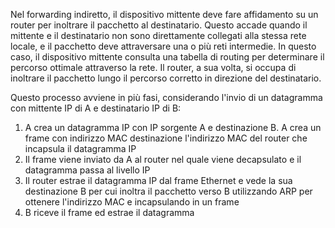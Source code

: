 Nel forwarding indiretto, il dispositivo mittente deve fare affidamento su un router per inoltrare il pacchetto al destinatario. Questo accade quando il mittente e il destinatario non sono direttamente collegati alla stessa rete locale, e il pacchetto deve attraversare una o più reti intermedie. In questo caso, il dispositivo mittente consulta una tabella di routing per determinare il percorso ottimale attraverso la rete. Il router, a sua volta, si occupa di inoltrare il pacchetto lungo il percorso corretto in direzione del destinatario.

Questo processo avviene in più fasi, considerando l'invio di un datagramma con mittente IP di A e destinatario IP di B:
1. A crea un datagramma IP con IP sorgente A e destinazione B. A crea un frame con indirizzo MAC destinazione l'indirizzo MAC del router che incapsula il datagramma IP
2. Il frame viene inviato da A al router nel quale viene decapsulato e il datagramma passa al livello IP
3. Il router estrae il datagramma IP dal frame Ethernet e vede la sua destinazione B per cui inoltra il pacchetto verso B utilizzando ARP per ottenere l'indirizzo MAC e incapsulando in un frame
4.  B riceve il frame ed estrae il datagramma